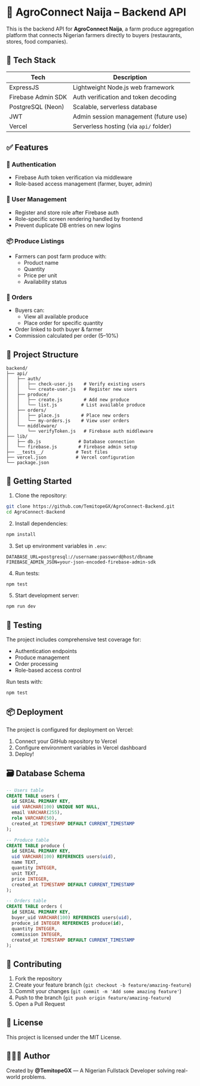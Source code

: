 # 🚀 AgroConnect Naija – Backend API

This is the backend API for **AgroConnect Naija**, a farm produce aggregation platform that connects Nigerian farmers directly to buyers (restaurants, stores, food companies).

## 🔧 Tech Stack

| Tech               | Description                            |
| ------------------ | -------------------------------------- |
| ExpressJS          | Lightweight Node.js web framework      |
| Firebase Admin SDK | Auth verification and token decoding   |
| PostgreSQL (Neon)  | Scalable, serverless database          |
| JWT                | Admin session management (future use)  |
| Vercel             | Serverless hosting (via `api/` folder) |

## ✅ Features

### 🔐 Authentication

- Firebase Auth token verification via middleware
- Role-based access management (farmer, buyer, admin)

### 👤 User Management

- Register and store role after Firebase auth
- Role-specific screen rendering handled by frontend
- Prevent duplicate DB entries on new logins

### 📦 Produce Listings

- Farmers can post farm produce with:
  - Product name
  - Quantity
  - Price per unit
  - Availability status

### 🛒 Orders

- Buyers can:
  - View all available produce
  - Place order for specific quantity
- Order linked to both buyer & farmer
- Commission calculated per order (5–10%)

## 📁 Project Structure

```
backend/
├── api/
│   ├── auth/
│   │   ├── check-user.js    # Verify existing users
│   │   └── create-user.js   # Register new users
│   ├── produce/
│   │   ├── create.js        # Add new produce
│   │   └── list.js         # List available produce
│   ├── orders/
│   │   ├── place.js        # Place new orders
│   │   └── my-orders.js    # View user orders
│   └── middleware/
│       └── verifyToken.js   # Firebase auth middleware
├── lib/
│   ├── db.js              # Database connection
│   └── firebase.js        # Firebase admin setup
├── __tests__/            # Test files
├── vercel.json           # Vercel configuration
└── package.json
```

## 🚀 Getting Started

1. Clone the repository:

```bash
git clone https://github.com/TemitopeGX/AgroConnect-Backend.git
cd AgroConnect-Backend
```

2. Install dependencies:

```bash
npm install
```

3. Set up environment variables in `.env`:

```env
DATABASE_URL=postgresql://username:password@host/dbname
FIREBASE_ADMIN_JSON=your-json-encoded-firebase-admin-sdk
```

4. Run tests:

```bash
npm test
```

5. Start development server:

```bash
npm run dev
```

## 🧪 Testing

The project includes comprehensive test coverage for:

- Authentication endpoints
- Produce management
- Order processing
- Role-based access control

Run tests with:

```bash
npm test
```

## 📦 Deployment

The project is configured for deployment on Vercel:

1. Connect your GitHub repository to Vercel
2. Configure environment variables in Vercel dashboard
3. Deploy!

## 🗃️ Database Schema

```sql
-- Users table
CREATE TABLE users (
  id SERIAL PRIMARY KEY,
  uid VARCHAR(100) UNIQUE NOT NULL,
  email VARCHAR(255),
  role VARCHAR(50),
  created_at TIMESTAMP DEFAULT CURRENT_TIMESTAMP
);

-- Produce table
CREATE TABLE produce (
  id SERIAL PRIMARY KEY,
  uid VARCHAR(100) REFERENCES users(uid),
  name TEXT,
  quantity INTEGER,
  unit TEXT,
  price INTEGER,
  created_at TIMESTAMP DEFAULT CURRENT_TIMESTAMP
);

-- Orders table
CREATE TABLE orders (
  id SERIAL PRIMARY KEY,
  buyer_uid VARCHAR(100) REFERENCES users(uid),
  produce_id INTEGER REFERENCES produce(id),
  quantity INTEGER,
  commission INTEGER,
  created_at TIMESTAMP DEFAULT CURRENT_TIMESTAMP
);
```

## 🤝 Contributing

1. Fork the repository
2. Create your feature branch (`git checkout -b feature/amazing-feature`)
3. Commit your changes (`git commit -m 'Add some amazing feature'`)
4. Push to the branch (`git push origin feature/amazing-feature`)
5. Open a Pull Request

## 📝 License

This project is licensed under the MIT License.

## 👨🏿‍💻 Author

Created by **@TemitopeGX** — A Nigerian Fullstack Developer solving real-world problems.
